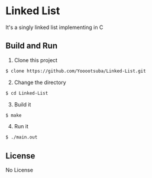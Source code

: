 # Linked List

It's a singly linked list implementing in C

## Build and Run

1. Clone this project

```sh
$ clone https://github.com/Yooootsuba/Linked-List.git
```

2. Change the directory

```sh
$ cd Linked-List
```

3. Build it

```sh
$ make
```

4. Run it

```sh
$ ./main.out
```

## License

No License
